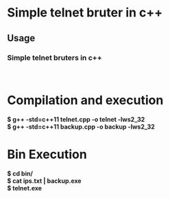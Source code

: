 # Simple telnet bruter in c++

## Usage

<h3>Simple telnet bruters in c++ </h3><br>

# Compilation and execution

<p><b> 
 $ g++ -std=c++11 telnet.cpp -o telnet -lws2_32 <br>
 $ g++ -std=c++11 backup.cpp -o backup -lws2_32 </b></p>

# Bin Execution

<p><b>
 $ cd bin/ <br>
 $ cat ips.txt | backup.exe <br> 
 $ telnet.exe </b> </p>
 

